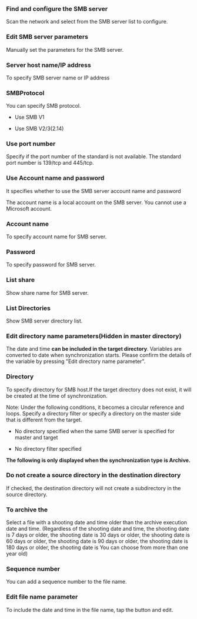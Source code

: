### Find and configure the SMB server

Scan the network and select from the SMB server list to configure. 

### Edit SMB server parameters

Manually set the parameters for the SMB server. 

### Server host name/IP address

To specify SMB server name or IP address 

### SMBProtocol

You can specify SMB protocol.

- Use SMB V1

- Use SMB V2/3(2.14) 

### Use port number

Specify if the port number of the standard is not available. The standard port number is 139/tcp and 445/tcp. 

### Use Account name and password

It specifies whether to use the SMB server account name and password

The account name is a local account on the SMB server. You cannot use a Microsoft account. 

### Account name

To specify account name for SMB server. 

### Password

To specify password for SMB server. 

### List share

Show share name for SMB server.  

### List Directories

Show SMB server directory list.  

### Edit directory name parameters(Hidden in master directory)

The date and time **can be included in the target directory**. Variables are converted to date when synchronization starts. Please confirm the details of the variable by pressing "Edit directory name parameter". 

### Directory

To specify directory for SMB host.If the target directory does not exist, it will be created at the time of synchronization.

Note: Under the following conditions, it becomes a circular reference and loops. Specify a directory filter or specify a directory on the master side that is different from the target.

- No directory specified when the same SMB server is specified for master and target

- No directory filter specified

**The following is only displayed when the synchronization type is Archive.**

### Do not create a source directory in the destination directory

If checked, the destination directory will not create a subdirectory in the source directory.

### To archive the

Select a file with a shooting date and time older than the archive execution date and time. (Regardless of the shooting date and time, the shooting date is 7 days or older, the shooting date is 30 days or older, the shooting date is 60 days or older, the shooting date is 90 days or older, the shooting date is 180 days or older, the shooting date is You can choose from more than one year old) 

### Sequence number

You can add a sequence number to the file name. 

### Edit file name parameter

To include the date and time in the file name, tap the button and edit.
